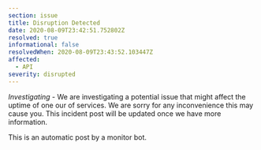 ```yaml
---
section: issue
title: Disruption Detected
date: 2020-08-09T23:42:51.752802Z
resolved: true
informational: false
resolvedWhen: 2020-08-09T23:43:52.103447Z
affected:
  - API
severity: disrupted
---
```

*Investigating* - We are investigating a potential issue that might affect the uptime of one our of services. We are sorry for any inconvenience this may cause you. This incident post will be updated once we have more information.

This is an automatic post by a monitor bot.
        